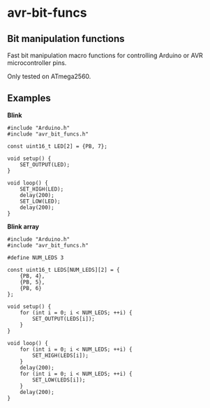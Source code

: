# avr-bit-funcs
## Bit manipulation functions
Fast bit manipulation macro functions for controlling Arduino or AVR microcontroller pins.

Only tested on ATmega2560.

## Examples
**Blink**
    
    #include "Arduino.h"
    #include "avr_bit_funcs.h"
    
    const uint16_t LED[2] = {PB, 7};
    
    void setup() {
        SET_OUTPUT(LED);
    }
    
    void loop() {
        SET_HIGH(LED);
        delay(200);
        SET_LOW(LED);
        delay(200);
    }

**Blink array**

    #include "Arduino.h"
    #include "avr_bit_funcs.h"

    #define NUM_LEDS 3

    const uint16_t LEDS[NUM_LEDS][2] = {
        {PB, 4},
        {PB, 5},
        {PB, 6}
    };
    
    void setup() {
        for (int i = 0; i < NUM_LEDS; ++i) {
            SET_OUTPUT(LEDS[i]);
        }
    }
    
    void loop() {
        for (int i = 0; i < NUM_LEDS; ++i) {
            SET_HIGH(LEDS[i]);
        }
        delay(200);
        for (int i = 0; i < NUM_LEDS; ++i) {
            SET_LOW(LEDS[i]);
        }
        delay(200);
    }
